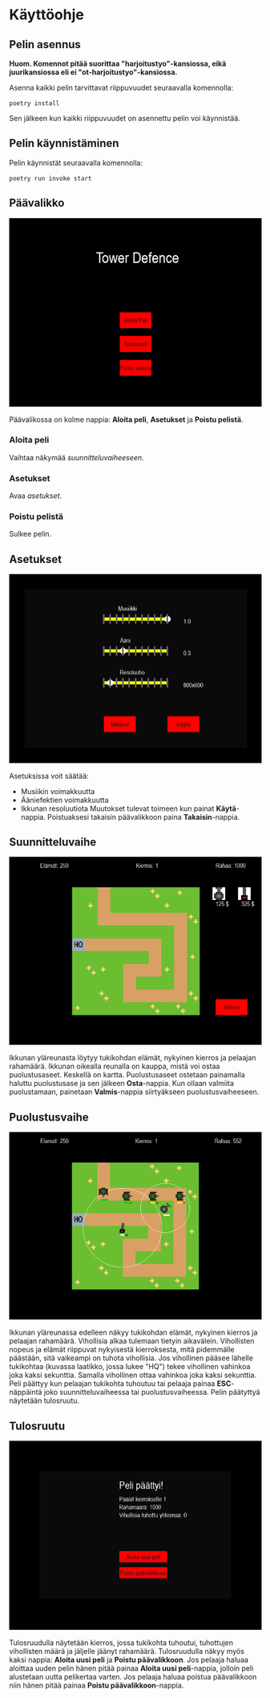 # Käyttöohje

## Pelin asennus

**Huom. Komennot pitää suorittaa "harjoitustyo"-kansiossa, eikä juurikansiossa eli ei "ot-harjoitustyo"-kansiossa.**

Asenna kaikki pelin tarvittavat riippuvuudet seuraavalla komennolla:
```
poetry install
```
Sen jälkeen kun kaikki riippuvuudet on asennettu pelin voi käynnistää.

## Pelin käynnistäminen
Pelin käynnistät seuraavalla komennolla:
```
poetry run invoke start
```
## Päävalikko
![Kuva pelin päävalikosta](https://github.com/danttu/ot-harjoitustyo/blob/main/harjoitustyo/dokumentaatio/kuvat/paavalikko.png)

Päävalikossa on kolme nappia: **Aloita peli**, **Asetukset** ja **Poistu pelistä**.
### Aloita peli
Vaihtaa näkymää *suunnitteluvaiheeseen*.
### Asetukset
Avaa *asetukset*.
### Poistu pelistä
Sulkee pelin.

## Asetukset
![Kuva pelin asetuksista](https://github.com/danttu/ot-harjoitustyo/blob/main/harjoitustyo/dokumentaatio/kuvat/asetukset.png)

Asetuksissa voit säätää:
- Musiikin voimakkuutta
- Ääniefektien voimakkuutta
- Ikkunan resoluutiota
Muutokset tulevat toimeen kun painat **Käytä**-nappia. Poistuaksesi takaisin päävalikkoon paina **Takaisin**-nappia.

## Suunnitteluvaihe
![Kuva suunnitteluvaiheesta](https://github.com/danttu/ot-harjoitustyo/blob/main/harjoitustyo/dokumentaatio/kuvat/suunnitteluvaihe.png)

Ikkunan yläreunasta löytyy tukikohdan elämät, nykyinen kierros ja pelaajan rahamäärä. Ikkunan oikealla reunalla on kauppa, mistä voi ostaa puolustusaseet.
Keskellä on kartta. Puolustusaseet ostetaan painamalla haluttu puolustusase ja sen jälkeen **Osta**-nappia. Kun ollaan valmiita puolustamaan, painetaan
**Valmis**-nappia siirtyäkseen puolustusvaiheeseen.

## Puolustusvaihe
![Kuva puolustusvaiheesta](https://github.com/danttu/ot-harjoitustyo/blob/main/harjoitustyo/dokumentaatio/kuvat/puolustusvaihe.png)

Ikkunan yläreunassa edelleen näkyy tukikohdan elämät, nykyinen kierros ja pelaajan rahamäärä. Vihollisia alkaa tulemaan tietyin aikavälein. 
Vihollisten nopeus ja elämät riippuvat nykyisestä kierroksesta, mitä pidemmälle päästään, sitä vaikeampi on tuhota vihollisia. Jos vihollinen
pääsee lähelle tukikohtaa (kuvassa laatikko, jossa lukee "HQ") tekee vihollinen vahinkoa joka kaksi sekunttia. Samalla vihollinen ottaa vahinkoa joka
kaksi sekunttia. Peli päättyy kun pelaajan tukikohta tuhoutuu tai pelaaja painaa **ESC**-näppäintä joko suunnitteluvaiheessa tai puolustusvaiheessa.
Pelin päätyttyä näytetään tulosruutu.

## Tulosruutu
![Kuva tulosruudusta](https://github.com/danttu/ot-harjoitustyo/blob/main/harjoitustyo/dokumentaatio/kuvat/tulokset.png)

Tulosruudulla näytetään kierros, jossa tukikohta tuhoutui, tuhottujen vihollisten määrä ja jäljelle jäänyt rahamäärä. Tulosruudulla
näkyy myös kaksi nappia: **Aloita uusi peli** ja **Poistu päävalikkoon**. Jos pelaaja haluaa aloittaa uuden pelin hänen pitää
painaa **Aloita uusi peli**-nappia, jolloin peli alustetaan uutta pelikertaa varten. Jos pelaaja haluaa poistua päävalikkoon niin
hänen pitää painaa **Poistu päävalikkoon**-nappia.
